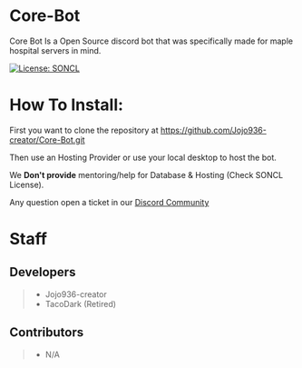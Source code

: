 # Core-Bot
Core Bot Is a Open Source discord bot 
that was specifically made for maple hospital servers in mind.

[![License: SONCL](https://img.shields.io/badge/License-SONCL-blue.svg)](./LICENSE)


# How To Install:

First you want to clone the repository at 
https://github.com/Jojo936-creator/Core-Bot.git

Then use an Hosting Provider or use your local desktop to host the bot.

We **Don't provide** mentoring/help for Database & Hosting (Check SONCL License).

Any question open a ticket in our [Discord Community](https://discord.gg/coremaplehospital)

# Staff
## Developers
> - Jojo936-creator
> - TacoDark (Retired)
## Contributors
> - N/A
